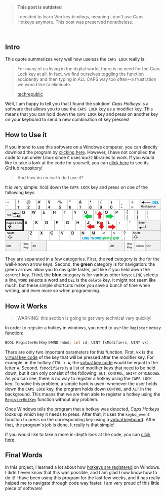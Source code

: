 > **This post is outdated**
>
> I decided to learn Vim key bindings, meaning I don't use Caps Hotkeys anymore. This post was preserved nonetheless.

&nbsp;

## Intro

This quote summarizes very well how useless the `CAPS LOCK` really is:

> For many of us living in the digital world, there is no need for the Caps Lock key at all. In fact, we find ourselves toggling the function accidently and then typing in ALL CAPS way too often--a frustration we would like to eliminate.
>
> [techrepublic](https://www.google.com/amp/s/www.techrepublic.com/google-amp/article/how-to-remap-the-caps-lock-key-and-avoid-future-frustration/)

Well, I am happy to tell you that I found the solution! _Caps Hotkeys_ is a software that allows you to use the `CAPS LOCK` key as a modifier key. This means that you can hold down the `CAPS LOCK` key and press on another key on your keyboard to send a new combination of key presses!

## How to Use it

If you intend to use this software on a Windows computer, you can directly download the program by [clicking here](./Caps%20Hotkeys.exe). However, I have not compiled the code to run under Linux since it uses `Win32` libraries to work. If you would like to take a look at the code for yourself, you can [click here](https://github.com/Bricktech2000/Caps-Hotkeys-V2) to see its GitHub repository!

> And how do on earth do I use it?

It is very simple: hold down the `CAPS LOCK` key and press on one of the following keys:

![hotkey pattern on keyboard](./keyboard.jpg)

They are separated in a few categories. First, the **red** category is the for the well-known arrow keys. Second, the **green** category is for navigation: the green arrows allow you to navigate faster, just like if you held down the `control` key. Third, the **blue** category is for various other keys: `LINE` selects a line, `WORD` selects a word and `DEL` is the `delete` key. It might not seem like much, but these simple shortcuts make you save a bunch of time when writing, and even more so when programming.

## How it Works

> WARNING: this section is going to get very technical very quickly!

In order to register a hotkey in windows, you need to use the `RegisterHotKey` function:

```C++
BOOL RegisterHotKey(HWND hWnd, int id, UINT fsModifiers, UINT vk);
```

There are only two important parameters for this function. First, vk is the [virtual key code](https://docs.microsoft.com/en-us/windows/win32/inputdev/virtual-key-codes) of the key that will be pressed after the modifier key. For example, in the hotkey `CTRL + A`, the [virtual key code](https://docs.microsoft.com/en-us/windows/win32/inputdev/virtual-key-codes) would be equal to the letter `A`. Second, `fsModifiers` is a list of modifier keys that need to be held down, but it can only consist of the following: `ALT`, `CONTROL`, `SHIFT` or `WINDOWS`. As you can see, there is no way to register a hotkey using the `CAPS LOCK` key. To solve this problem, a simple hack is used: whenever the user holds down the `CAPS LOCK` key, the program holds down `CONTROL` and `ALT` in the background. This means that we are then able to register a hotkey using the [`RegisterHotKey`](https://docs.microsoft.com/en-us/windows/win32/api/winuser/nf-winuser-registerhotkey) function without any problem.

Once Windows tells the program that a hotkey was detected, _Caps Hotkeys_ looks up which key it needs to press. After that, it uses the `keybd_event` function to press on the corresponding key using a [virtual keyboard](https://en.wikipedia.org/wiki/Virtual_keyboard#:~:text=A%20virtual%20keyboard%20is%20a,in%20virtual%20or%20augmented%20reality). After that, the program's job is done. It really is that simple!

If you would like to take a more in-depth look at the code, you can [click here](https://github.com/Bricktech2000/Caps-Hotkeys-V2).

## Final Words

In this project, I learned a lot about how [hotkeys are registered](https://docs.microsoft.com/en-us/windows/win32/api/winuser/nf-winuser-registerhotkey) on Windows. I didn't even know that this was possible, and I am glad I now know how to do it! I have been using this program for the last few weeks, and it has really helped me to navigate through code way faster. I am very proud of this little piece of software!
